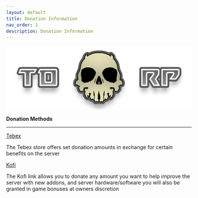 ```yaml
---
layout: default
title: Donation Information
nav_order: 1
description: Donation Information
---
```


![TDRPBanner](https://raw.githubusercontent.com/McTiddies4Lunch/McTiddies4Lunch.github.io/main/assets/tdrpbanner.png)

**Donation Methods**

***

[Tebex](https://tdrp.tebex.io)

The Tebex store offers set donation amounts in exchange for certain benefits on the server

[Kofi](https://ko-fi.com/mctiddies4lunch)

The Kofi link allows you to donate any amount you want to help improve the server with new addons, and server hardware/software you will also be granted in game bonuses at owners discretion
